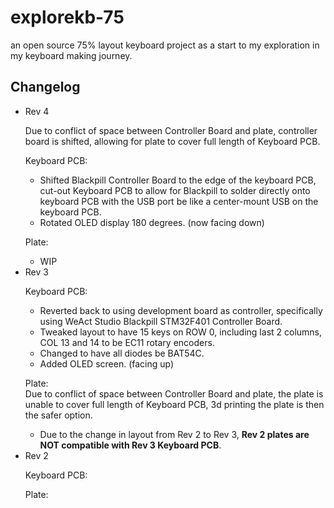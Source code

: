 # explorekb-75
an open source 75% layout keyboard project as a start to my exploration in my keyboard making journey.

## Changelog

<ul>

<li>
Rev 4

Due to conflict of space between Controller Board and plate, controller board is shifted, allowing for plate to cover full length of Keyboard PCB.

Keyboard PCB:
- Shifted Blackpill Controller Board to the edge of the keyboard PCB, cut-out Keyboard PCB to allow for Blackpill to solder directly onto keyboard PCB with the USB port be like a center-mount USB on the keyboard PCB.
- Rotated OLED display 180 degrees. (now facing down)

Plate:

- WIP

</li>

<li>
Rev 3 

Keyboard PCB:
- Reverted back to using development board as controller, specifically using WeAct Studio Blackpill STM32F401 Controller Board.
- Tweaked layout to have 15 keys on ROW 0, including last 2 columns, COL 13 and 14 to be EC11 rotary encoders.
- Changed to have all diodes be BAT54C.
- Added OLED screen. (facing up)

Plate: <br>
Due to conflict of space between Controller Board and plate, the plate is unable to cover full length of Keyboard PCB, 3d printing the plate is then the safer option.

- Due to the change in layout from Rev 2 to Rev 3, <b> Rev 2 plates are NOT compatible with Rev 3 Keyboard PCB</b>.


</li>

<li>
Rev 2

Keyboard PCB:

Plate:

</li>

</ul>